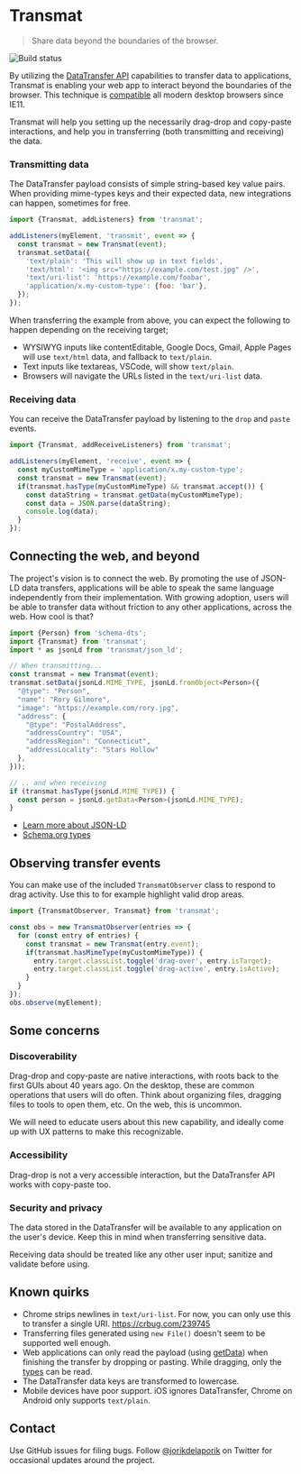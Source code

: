 # Transmat
> Share data beyond the boundaries of the browser.

![Build status](https://github.com/google/transmat/actions/workflows/node.js.yml/badge.svg)

By utilizing the [DataTransfer API](https://developer.mozilla.org/en-US/docs/Web/API/DataTransfer)
capabilities to transfer data to applications, Transmat is enabling your web app
to interact beyond the boundaries of the browser. This technique is
[compatible](https://caniuse.com/mdn-api_datatransfer_setdata) all modern
desktop browsers since IE11.

Transmat will help you setting up the necessarily drag-drop and copy-paste
interactions, and help you in transferring (both transmitting and receiving) the
data.

### Transmitting data
The DataTransfer payload consists of simple string-based key value pairs. When
providing mime-types keys and their expected data, new integrations can happen,
sometimes for free.

```js
import {Transmat, addListeners} from 'transmat';

addListeners(myElement, 'transmit', event => {
  const transmat = new Transmat(event);
  transmat.setData({
    'text/plain': 'This will show up in text fields',
    'text/html': '<img src="https://example.com/test.jpg" />',
    'text/uri-list': 'https://example.com/foobar',
    'application/x.my-custom-type': {foo: 'bar'},
  });
});
```

When transferring the example from above, you can expect the following to happen
depending on the receiving target;

- WYSIWYG inputs like contentEditable, Google Docs, Gmail, Apple Pages will use
  `text/html` data, and fallback to `text/plain`.
- Text inputs like textareas, VSCode, will show `text/plain`.
- Browsers will navigate the URLs listed in the `text/uri-list` data.

### Receiving data
You can receive the DataTransfer payload by listening to the `drop` and `paste`
events.

```js
import {Transmat, addReceiveListeners} from 'transmat';

addListeners(myElement, 'receive', event => {
  const myCustomMimeType = 'application/x.my-custom-type';
  const transmat = new Transmat(event);
  if(transmat.hasType(myCustomMimeType) && transmat.accept()) {
    const dataString = transmat.getData(myCustomMimeType);
    const data = JSON.parse(dataString);
    console.log(data);
  }
});
```

## Connecting the web, and beyond
The project's vision is to connect the web. By promoting the use of JSON-LD data
transfers, applications will be able to speak the same language independently from
their implementation. With growing adoption, users will be able to transfer data
without friction to any other applications, across the web. How cool is that?

```js
import {Person} from 'schema-dts';
import {Transmat} from 'transmat';
import * as jsonLd from 'transmat/json_ld';

// When transmitting...
const transmat = new Transmat(event);
transmat.setData(jsonLd.MIME_TYPE, jsonLd.fromObject<Person>({
  "@type": "Person",
  "name": "Rory Gilmore",
  "image": "https://example.com/rory.jpg",
  "address": {
    "@type": "PostalAddress",
    "addressCountry": "USA",
    "addressRegion": "Connecticut",
    "addressLocality": "Stars Hollow"
  },
}));

// .. and when receiving
if (transmat.hasType(jsonLd.MIME_TYPE)) {
  const person = jsonLd.getData<Person>(jsonLd.MIME_TYPE);
}
```

- [Learn more about JSON-LD](https://json-ld.org/)
- [Schema.org types](https://schema.org/Thing)

## Observing transfer events
You can make use of the included `TransmatObserver` class to respond to drag
activity. Use this to for example highlight valid drop areas.

```js
import {TransmatObserver, Transmat} from 'transmat';

const obs = new TransmatObserver(entries => {
  for (const entry of entries) {
    const transmat = new Transmat(entry.event);
    if(transmat.hasMimeType(myCustomMimeType)) {
      entry.target.classList.toggle('drag-over', entry.isTarget);
      entry.target.classList.toggle('drag-active', entry.isActive);
    }
  }
});
obs.observe(myElement);
```

## Some concerns
### Discoverability
Drag-drop and copy-paste are native interactions, with roots back to the first
GUIs about 40 years ago. On the desktop, these are common operations that users
will do often. Think about organizing files, dragging files to tools to open
them, etc. On the web, this is uncommon.

We will need to educate users about this new capability, and ideally come up
with UX patterns to make this recognizable.

### Accessibility
Drag-drop is not a very accessible interaction, but the DataTransfer API works
with copy-paste too.

### Security and privacy
The data stored in the DataTransfer will be available to any application on the
user's device. Keep this in mind when transferring sensitive data.

Receiving data should be treated like any other user input; sanitize and
validate before using.

## Known quirks
- Chrome strips newlines in `text/uri-list`. For now, you can only use this to
  transfer a single URI. https://crbug.com/239745
- Transferring files generated using `new File()` doesn't seem to be supported
  well enough.
- Web applications can only read the payload (using
  [getData](https://developer.mozilla.org/en-US/docs/Web/API/DataTransfer/getData))
  when finishing the transfer by dropping or pasting. While dragging, only the
  [types](https://developer.mozilla.org/en-US/docs/Web/API/DataTransfer/types)
  can be read.
- The DataTransfer data keys are transformed to lowercase.
- Mobile devices have poor support. iOS ignores DataTransfer, Chrome on Android
  only supports `text/plain`.

## Contact
Use GitHub issues for filing bugs. Follow
[@jorikdelaporik](https://twitter.com/jorikdelaporik) on Twitter for occasional
updates around the project.

